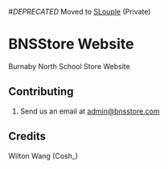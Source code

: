 #*DEPRECATED*
Moved to <a href="https://github.com/SLouple">SLouple</a> (Private)

# BNSStore Website
Burnaby North School Store Website<br />


## Contributing

1. Send us an email at admin@bnsstore.com

## Credits

Wilton Wang (Cosh_)
